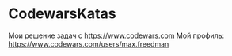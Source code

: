 # CodewarsKatas
Мои решение задач с https://www.codewars.com
Мой профиль: https://www.codewars.com/users/max.freedman
